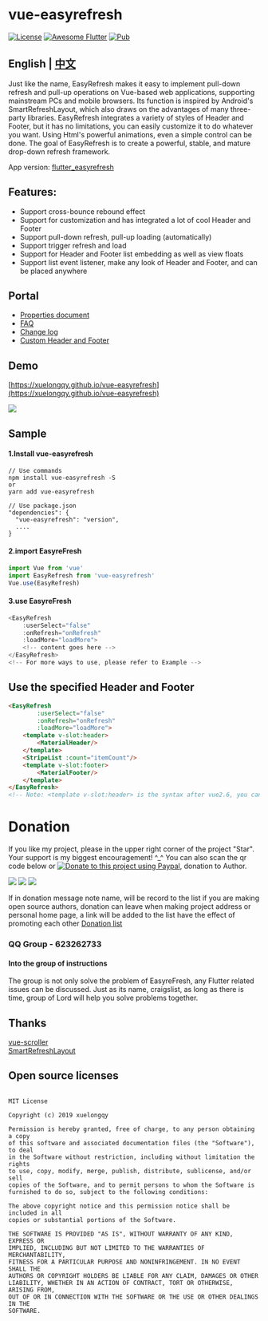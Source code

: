 # vue-easyrefresh

[![License](https://img.shields.io/badge/license-MIT-green.svg)](/LICENSE)
[![Awesome Flutter](https://img.shields.io/badge/Awesome-Vue-orange.svg)](https://vuejs.org)
[![Pub](https://img.shields.io/badge/npm-v1.0.2-orange.svg)](https://www.npmjs.com/package/vue-easyrefresh)

## English | [中文](https://github.com/xuelongqy/vue-easyrefresh/blob/master/README.md)

Just like the name, EasyRefresh makes it easy to implement pull-down refresh and pull-up operations on Vue-based web applications, supporting mainstream PCs and mobile browsers. Its function is inspired by Android's SmartRefreshLayout, which also draws on the advantages of many three-party libraries. EasyRefresh integrates a variety of styles of Header and Footer, but it has no limitations, you can easily customize it to do whatever you want. Using Html's powerful animations, even a simple control can be done. The goal of EasyRefresh is to create a powerful, stable, and mature drop-down refresh framework.

App version: [flutter_easyrefresh](https://github.com/xuelongqy/flutter_easyrefresh)

## Features:

 - Support cross-bounce rebound effect
 - Support for customization and has integrated a lot of cool Header and Footer
 - Support pull-down refresh, pull-up loading (automatically)
 - Support trigger refresh and load
 - Support for Header and Footer list embedding as well as view floats
 - Support list event listener, make any look of Header and Footer, and can be placed anywhere
 
## Portal

 - [Properties document](https://github.com/xuelongqy/vue-easyrefresh/blob/master/art/md/en/PROPERTY.md)
 - [FAQ](https://github.com/xuelongqy/vue-easyrefresh/blob/master/art/md/en/FAQ.md)
 - [Change log](https://github.com/xuelongqy/vue-easyrefresh/blob/master/art/md/en/CHANGELOG.md)
 - [Custom Header and Footer](https://github.com/xuelongqy/vue-easyrefresh/blob/master/art/md/en/CUSTOM_HEADER_FOOTER.md)

## Demo
[https://xuelongqy.github.io/vue-easyrefresh](https://xuelongqy.github.io/vue-easyrefresh)

![](https://raw.githubusercontent.com/xuelongqy/vue-easyrefresh/master/art/image/demo_QRCode.png)
 
## Sample
#### 1.Install vue-easyrefresh
```
// Use commands
npm install vue-easyrefresh -S
or
yarn add vue-easyrefresh

// Use package.json
"dependencies": {
  "vue-easyrefresh": "version",
  ....
}
```
#### 2.import EasyreFresh
```javascript
import Vue from 'vue'
import EasyRefresh from 'vue-easyrefresh'
Vue.use(EasyRefresh)
```
#### 3.use EasyreFresh
```javascript
<EasyRefresh
    :userSelect="false"
    :onRefresh="onRefresh"
    :loadMore="loadMore">
    <!-- content goes here -->
</EasyRefresh>
<!-- For more ways to use, please refer to Example -->
```

## Use the specified Header and Footer
```html
<EasyRefresh
        :userSelect="false"
        :onRefresh="onRefresh"
        :loadMore="loadMore">
    <template v-slot:header>
        <MaterialHeader/>
    </template>
    <StripeList :count="itemCount"/>
    <template v-slot:footer>
        <MaterialFooter/>
    </template>
</EasyRefresh>
<!-- Note: <template v-slot:header> is the syntax after vue2.6, you can still use <MaterialHeader slot="header"/> -->
```

# Donation
If you like my project, please in the upper right corner of the project "Star". Your support is my biggest encouragement! ^_^
You can also scan the qr code below or [![Donate to this project using Paypal](https://img.shields.io/badge/paypal-donate-yellow.svg)](https://www.paypal.com/cgi-bin/webscr?cmd=_s-xclick&hosted_button_id=334PPRBZTY3J8&source=url), donation to Author.

![](https://raw.githubusercontent.com/xuelongqy/donation/master/pay_alipay.jpg?raw=true) ![](https://raw.githubusercontent.com/xuelongqy/donation/master/pay_wxpay.jpg?raw=true) ![](https://raw.githubusercontent.com/xuelongqy/donation/master/pay_tencent.jpg?raw=true)

If in donation message note name, will be record to the list if you are making open source authors, donation can leave when making project address or personal home page, a link will be added to the list have the effect of promoting each other
[Donation list](https://github.com/xuelongqy/donation/blob/master/DONATIONLIST.md)

### QQ Group - 623262733
#### Into the group of instructions
The group is not only solve the problem of EasyreFresh, any Flutter related issues can be discussed. Just as its name, craigslist, as long as there is time, group of Lord will help you solve problems together.

## Thanks
[vue-scroller](https://github.com/wangdahoo/vue-scroller)   
[SmartRefreshLayout](https://github.com/scwang90/SmartRefreshLayout)  

## Open source licenses
 
```
 
MIT License

Copyright (c) 2019 xuelongqy

Permission is hereby granted, free of charge, to any person obtaining a copy
of this software and associated documentation files (the "Software"), to deal
in the Software without restriction, including without limitation the rights
to use, copy, modify, merge, publish, distribute, sublicense, and/or sell
copies of the Software, and to permit persons to whom the Software is
furnished to do so, subject to the following conditions:

The above copyright notice and this permission notice shall be included in all
copies or substantial portions of the Software.

THE SOFTWARE IS PROVIDED "AS IS", WITHOUT WARRANTY OF ANY KIND, EXPRESS OR
IMPLIED, INCLUDING BUT NOT LIMITED TO THE WARRANTIES OF MERCHANTABILITY,
FITNESS FOR A PARTICULAR PURPOSE AND NONINFRINGEMENT. IN NO EVENT SHALL THE
AUTHORS OR COPYRIGHT HOLDERS BE LIABLE FOR ANY CLAIM, DAMAGES OR OTHER
LIABILITY, WHETHER IN AN ACTION OF CONTRACT, TORT OR OTHERWISE, ARISING FROM,
OUT OF OR IN CONNECTION WITH THE SOFTWARE OR THE USE OR OTHER DEALINGS IN THE
SOFTWARE.

 
 ```
